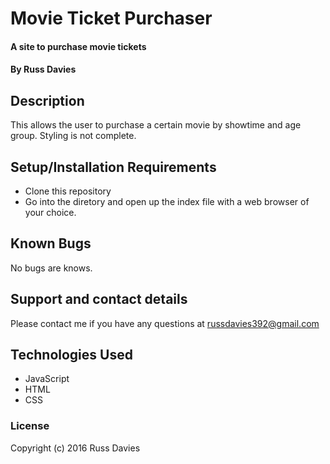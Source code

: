 # Movie Ticket Purchaser

#### A site to purchase movie tickets

#### By Russ Davies

## Description

This allows the user to purchase a certain movie by showtime and age group. Styling is not complete.

## Setup/Installation Requirements

*  Clone this repository
* Go into the diretory and open up the index file with a web browser of your choice.

## Known Bugs

No bugs are knows.

## Support and contact details

Please contact me if you have any questions at russdavies392@gmail.com

## Technologies Used

* JavaScript
* HTML
* CSS

### License

Copyright (c) 2016 Russ Davies
